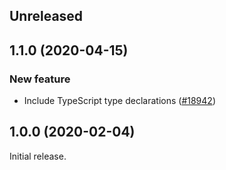 <!-- Learn how to maintain this file at https://github.com/WordPress/gutenberg/tree/master/packages#maintaining-changelogs. -->

## Unreleased

## 1.1.0 (2020-04-15)

### New feature

- Include TypeScript type declarations ([#18942](https://github.com/WordPress/gutenberg/pull/18942))

## 1.0.0 (2020-02-04)

Initial release.
